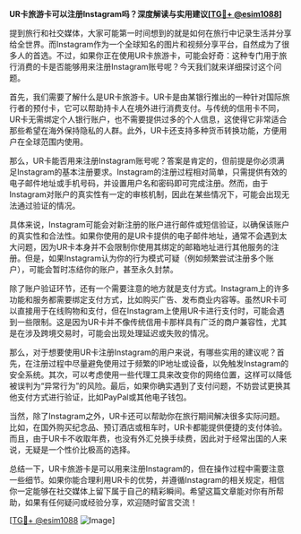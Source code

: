 **UR卡旅游卡可以注册Instagram吗？深度解读与实用建议[[TG💪+ @esim1088](https://t.me/s/esim1088)]**

提到旅行和社交媒体，大家可能第一时间想到的就是如何在旅行中记录生活并分享给全世界。而Instagram作为一个全球知名的图片和视频分享平台，自然成为了很多人的首选。不过，如果你正在使用UR卡旅游卡，可能会好奇：这种专门用于旅行消费的卡是否能够用来注册Instagram账号呢？今天我们就来详细探讨这个问题。

首先，我们需要了解什么是UR卡旅游卡。UR卡是由某银行推出的一种针对国际旅行者的预付卡，它可以帮助持卡人在境外进行消费支付。与传统的信用卡不同，UR卡无需绑定个人银行账户，也不需要提供过多的个人信息，这使得它非常适合那些希望在海外保持隐私的人群。此外，UR卡还支持多种货币转换功能，方便用户在全球范围内使用。

那么，UR卡能否用来注册Instagram账号呢？答案是肯定的，但前提是你必须满足Instagram的基本注册要求。Instagram的注册过程相对简单，只需提供有效的电子邮件地址或手机号码，并设置用户名和密码即可完成注册。然而，由于Instagram对账户的真实性有一定的审核机制，因此在某些情况下，可能会出现无法通过验证的情况。

具体来说，Instagram可能会对新注册的账户进行邮件或短信验证，以确保该账户的真实性和合法性。如果你使用的是UR卡提供的电子邮件地址，通常不会遇到太大问题，因为UR卡本身并不会限制你使用其绑定的邮箱地址进行其他服务的注册。但是，如果Instagram认为你的行为模式可疑（例如频繁尝试注册多个账户），可能会暂时冻结你的账户，甚至永久封禁。

除了账户验证环节，还有一个需要注意的地方就是支付方式。Instagram上的许多功能和服务都需要绑定支付方式，比如购买广告、发布商业内容等。虽然UR卡可以直接用于在线购物和支付，但在Instagram上使用UR卡进行支付时，可能会遇到一些限制。这是因为UR卡并不像传统信用卡那样具有广泛的商户兼容性，尤其是在涉及跨境交易时，可能会出现处理延迟或失败的情况。

那么，对于想要使用UR卡注册Instagram的用户来说，有哪些实用的建议呢？首先，在注册过程中尽量避免使用过于频繁的IP地址或设备，以免触发Instagram的安全系统。其次，可以考虑使用一些代理工具来改变你的网络位置，这样可以降低被误判为“异常行为”的风险。最后，如果你确实遇到了支付问题，不妨尝试更换其他支付方式进行验证，比如PayPal或其他电子钱包。

当然，除了Instagram之外，UR卡还可以帮助你在旅行期间解决很多实际问题。比如，在国外购买纪念品、预订酒店或租车时，UR卡都能提供便捷的支付体验。而且，由于UR卡不收取年费，也没有外汇兑换手续费，因此对于经常出国的人来说，无疑是一个性价比极高的选择。

总结一下，UR卡旅游卡是可以用来注册Instagram的，但在操作过程中需要注意一些细节。如果你能合理利用UR卡的优势，并遵循Instagram的相关规定，相信你一定能够在社交媒体上留下属于自己的精彩瞬间。希望这篇文章能对你有所帮助，如果有任何疑问或经验分享，欢迎随时留言交流！

[[TG💪+ @esim1088](https://t.me/s/esim1088) ![Image](https://i.postimg.cc/4NQfJmqS/Snipaste-2025-05-13-00-14-12.png)]